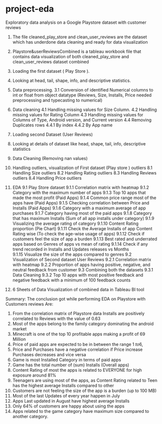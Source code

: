 # project-eda
Exploratory data analysis on a Google Playstore dataset with customer reviews 
1. The file cleaned_play_store and clean_user_reviews are the dataset which has underdone data cleaning and ready for data
visualization
2. Playstore&userReviewsCombined is a tableau workbook file that contains data visualization of both cleaned_play_store  and 
clean_user_reviews dataset combined


1.	Loading the first dataset ( Play Store  ).
2.	Looking at head, tail, shape, info, and descriptive statistics.
1.	Data preprocessing.
3.1 Conversion of identified Numerical columns to int or float from object datatype (Reviews, Size, Installs, Price needed preprocessing and typecasting to numerical)
4.	Data cleaning
	4.1 Handling missing values for Size Column.
	4.2 Handling missing values for Rating Column
	4.3 Handling missing values for Columns of Type, Android version, and Current version
	4.4 Removing Duplicates rows
      		4.4.1 By index
      		4.4.2 By App name
5.	Loading second Dataset (User Reviews)
6.	Looking at details of dataset like head, shape, tail, info, descriptive statistics
7.	Data Cleaning (Removing nan values)
8.	Handling outliers, visualization of First dataset (Play store ) outliers
	8.1 Handling Size outliers
	8.2 Handling Rating outliers
	8.3 Handling Reviews outliers
	8.4 Handling Price outliers
9.	EDA
	9.1 Play Store dataset
    		9.1.1 Correlation matrix with heatmap 
    		9.1.2 Category with the maximum number of apps
    		9.1.3 Top 10 apps that made the most profit (Paid Apps)
    		9.1.4 Common price range most of the apps have (Paid Apps)
    		9.1.5 Checking correlation between Price and Installs (Paid Apps)
    		9.1.6 Category with a maximum average of app purchases
    		9.1.7 Category having most of the paid apps
    		9.1.8 Category that has maximum Installs (Sum of all app installs under category)
    		9.1.9 Visualizing the average rating of category
    		9.1.10 Content Rating proportion (Pie Chart)
    		9.1.11 Check the Average Installs of app Content Rating wise (To check the age-wise usage of apps)
    		9.1.12 Check if customers feel the size of app a burden
    		9.1.13 Best rated and underrated apps based on Genres of apps vs mean of rating
    		9.1.14 Check if any trend recorded in Installs and Updates releases vs Months  
    		9.1.15 Visualize the size of the apps compared to genres
	9.2 Visualization of Second dataset User Reviews
     		9.2.1 Correlation matrix with heatmap
     		9.2.2 Proportion of apps having positive, negative, and neutral  feedback from customer
	9.3 Combining both the datasets
    		9.3.1 Data Cleaning
    		9.3.2 Top 10 apps with most positive feedback and negative feedback with a minimum of 100 feedback counts
10. 6 Sheets of Data Visualization of combined data in Tableau BI tool


Summary:
The conclusion got while performing EDA on Playstore with Customers reviews 
Are:
1.	From the correlation matrix of Playstore data Installs are positively correlated to Reviews with the value of 0.63
2.	Most of the apps belong to the family category dominating the android market
3.	Minecraft is one of the top 10 profitable apps making a profit of 69 Million
4.	Price of paid apps are expected to be in between the range 1 $to 6$,
5.	Price and Purchases have a negative correlation if Price increase Purchases decreases and vice versa
6.	Game is most Installed Category in terms of paid apps
7.	Game has the total number of (sum) Installs (Overall apps)  
8.	Content Rating of most the apps is related to EVERYONE for high exposure around 81%
9.	 Teenagers are using most of the apps, as Content Rating related to Teen has the highest average Installs compared to other
10.	Customers are not feeling the size of the app is a burden (up to 100 MB)
11.	Most of the last Updates of every year happen in July
12.	Apps Last updated in August have highest average Installs
13.	Only 64% of customers are happy about using the apps
14.	Apps related to the game category have maximum size compared to another category.




